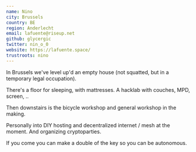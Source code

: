 ```yaml
---
name: Nino
city: Brussels
country: BE
region: Anderlecht
email: lafuente@riseup.net
github: glycergic
twitter: nin_o_0
website: https://lafuente.space/
trustroots: nino
---
```


In Brussels we've level up'd an empty house (not squatted, but in a temporary legal occupation).

There's a floor for sleeping, with mattresses. A hacklab with couches, MPD, screen, ..

Then downstairs is the bicycle workshop and general workshop in the making.

Personally into DIY hosting and decentralized internet / mesh at the moment. And organizing cryptoparties.

If you come you can make a double of the key so you can be autonomous.
